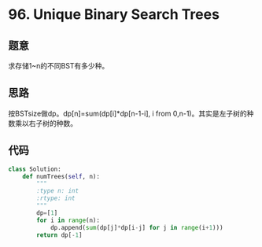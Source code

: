 # 96. Unique Binary Search Trees
## 题意
求存储1~n的不同BST有多少种。
## 思路
按BSTsize做dp。dp[n]=sum(dp[i]\*dp[n-1-i], i from 0,n-1)。其实是左子树的种数乘以右子树的种数。
## 代码
``` python
class Solution:
    def numTrees(self, n):
        """
        :type n: int
        :rtype: int
        """
        dp=[1]
        for i in range(n):
            dp.append(sum(dp[j]*dp[i-j] for j in range(i+1)))
        return dp[-1]
```
